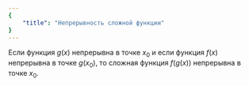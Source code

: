 ```yaml
---
{
    "title": "Непрерывность сложной функции"
}
---
```


Если функция $g(x)$ непрерывна в точке $x_0$ и если функция $f(x)$ непрерывна в точке $g(x_0)$, то сложная функция $f(g(x))$ непрерывна в точке $x_0$.